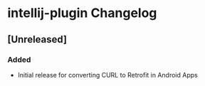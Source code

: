 <!-- Keep a Changelog guide -> https://keepachangelog.com -->

# intellij-plugin Changelog

## [Unreleased]
### Added
- Initial release for converting CURL to Retrofit in Android Apps
